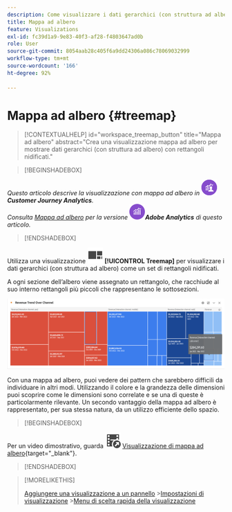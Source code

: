 ```yaml
---
description: Come visualizzare i dati gerarchici (con struttura ad albero) come un insieme di rettangoli nidificati.
title: Mappa ad albero
feature: Visualizations
exl-id: fc39d1a9-9e83-40f3-af28-f4803647ad0b
role: User
source-git-commit: 8054aab28c405f6a9dd24306a086c78069032999
workflow-type: tm+mt
source-wordcount: '166'
ht-degree: 92%

---
```


# Mappa ad albero {#treemap}

<!-- markdownlint-disable MD034 -->

>[!CONTEXTUALHELP]
>id="workspace_treemap_button"
>title="Mappa ad albero"
>abstract="Crea una visualizzazione mappa ad albero per mostrare dati gerarchici (con struttura ad albero) con rettangoli nidificati."

<!-- markdownlint-enable MD034 -->


>[!BEGINSHADEBOX]

_Questo articolo descrive la visualizzazione con mappa ad albero in_ ![CustomerJourneyAnalytics](/help/assets/icons/CustomerJourneyAnalytics.svg) _&#x200B;**Customer Journey Analytics**._<br/>_Consulta [Mappa ad albero](https://experienceleague.adobe.com/it/docs/analytics/analyze/analysis-workspace/visualizations/treemap) per la versione_ ![AdobeAnalytics](/help/assets/icons/AdobeAnalytics.svg) _&#x200B;**Adobe Analytics** di questo articolo._

>[!ENDSHADEBOX]


Utilizza una visualizzazione ![GraphTree](/help/assets/icons/GraphTree.svg) **[!UICONTROL Treemap]** per visualizzare i dati gerarchici (con struttura ad albero) come un set di rettangoli nidificati.

A ogni sezione dell’albero viene assegnato un rettangolo, che racchiude al suo interno rettangoli più piccoli che rappresentano le sottosezioni.

![Esempio di mappa ad albero che mostra riquadri di rettangoli più piccoli che rappresentano rami secondari.](assets/treemap.png)

Con una mappa ad albero, puoi vedere dei pattern che sarebbero difficili da individuare in altri modi. Utilizzando il colore e la grandezza delle dimensioni puoi scoprire come le dimensioni sono correlate e se una di queste è particolarmente rilevante. Un secondo vantaggio della mappa ad albero è rappresentato, per sua stessa natura, da un utilizzo efficiente dello spazio.


>[!BEGINSHADEBOX]

Per un video dimostrativo, guarda ![VideoCheckedOut](/help/assets/icons/VideoCheckedOut.svg) [Visualizzazione di mappa ad albero](https://video.tv.adobe.com/v/334458/?quality=12&learn=on){target="_blank"}.

>[!ENDSHADEBOX]


>[!MORELIKETHIS]
>
>[Aggiungere una visualizzazione a un pannello](/help/analysis-workspace/visualizations/freeform-analysis-visualizations.md#add-visualizations-to-a-panel)
>&#x200B;>[Impostazioni di visualizzazione](/help/analysis-workspace/visualizations/freeform-analysis-visualizations.md#settings)
>&#x200B;>[Menu di scelta rapida della visualizzazione](/help/analysis-workspace/visualizations/freeform-analysis-visualizations.md#context-menu)
>


